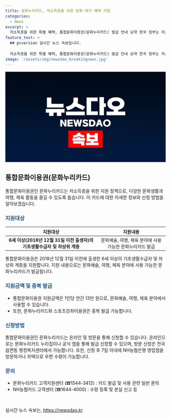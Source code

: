 ```yaml
---
title: 문화누리카드, 저소득층을 위한 문화·여가 혜택 지원
categories:
  - News
excerpt: >
  저소득층을 위한 특별 혜택, 통합문화이용권(문화누리카드) 발급 안내 요약 한국 정부는 저소득층을 위해 특별 혜택인 통합문화이용권(문화누리카드)을 제공합니다. 기초생활수급자 및 차상위 계층을 대상으로 한 이 카드는 문화예술, 여행, 체육 분야에서 사용 가능하며, 연간 13만 원의 지원금액이 제공됩니다. 온라인 및 방문 신청이 가능하며, 자세한 내용은 고객지원센터에서 확인할 수 있습니다.
feature_text: >
  ## pcversion 실시간 뉴스 속보입니다.

  저소득층을 위한 특별 혜택, 통합문화이용권(문화누리카드) 발급 안내 요약 한국 정부는 저소득층을 위해 특별 혜택인 통합문화이용권(문화누리카드)을 제공합니다. 기초생활수급자 및 차상위 계층을 대상으로 한 이 카드는 문화예술, 여행, 체육 분야에서 사용 가능하며, 연간 13만 원의 지원금액이 제공됩니다. 온라인 및 방문 신청이 가능하며, 자세한 내용은 고객지원센터에서 확인할 수 있습니다.
image: '/assets/img/newsdao_breakingnews.jpg'
---
```


<p><img src="/assets/img/newsdao_breakingnews.jpg" alt="pcversion 속보" /></p>

<h2 data-ke-size="size26">통합문화이용권(문화누리카드)</h2>

<p data-ke-size="size16">통합문화이용권인 문화누리카드는 저소득층을 위한 지원 정책으로, 다양한 문화생활과 여행, 체육 활동을 즐길 수 있도록 돕습니다. 이 카드에 대한 자세한 정보와 신청 방법을 알아보겠습니다.</p>

<h3><b><span style="color: #1a5490;">지원대상</span></b></h3>

<table>
<thead>
<tr>
<th>지원대상</th>
<th>지원내용</th>
</tr>
</thead>
<tbody>
<tr>
<td style="text-align: center; height: 17px;"><b>6세 이상(2018년 12월 31일 이전 출생자)의 기초생활수급자 및 차상위 계층</b></td>
<td style="text-align: center; height: 17px;">문화예술, 여행, 체육 분야에 사용 가능한 문화누리카드 발급</td>
</tr>
</tbody>
</table>

<p data-ke-size="size16">통합문화이용권은 2018년 12월 31일 이전에 출생한 6세 이상의 기초생활수급자 및 차상위 계층을 지원합니다. 지원 내용으로는 문화예술, 여행, 체육 분야에 사용 가능한 문화누리카드가 발급됩니다.</p>

<h3><b><span style="color: #1a5490;">지원금액 및 중복 발급</span></b></h3>

<ul>
<li>통합문화이용권 지원금액은 1인당 연간 13만 원으로, 문화예술, 여행, 체육 분야에서 사용할 수 있습니다.</li>
<li>또한, 문화누리카드와 스포츠강좌이용권은 중복 발급 가능합니다.</li>
</ul>

<h3><b><span style="color: #1a5490;">신청방법</span></b></h3>

<p data-ke-size="size16">통합문화이용권인 문화누리카드는 온라인 및 방문을 통해 신청할 수 있습니다. 온라인으로는 문화누리카드 누리집이나 공식 앱을 통해 발급 신청할 수 있으며, 방문 신청은 전국 읍면동 행정복지센터에서 가능합니다. 또한, 신청 후 7일 이내에 NH농협은행 영업점을 방문하거나 자택으로 우편 수령이 가능합니다.</p>

<h3><b><span style="color: #1a5490;">문의</span></b></h3>

<ul>
<li>문화누리카드 고객지원센터 (☎1544-3412) : 카드 발급 및 사용 관련 일반 문의</li>
<li>NH농협카드 고객센터 (☎1644-4000) : 수령 등록 및 분실 신고 등</li>
</ul>

<p data-ke-size="size16">&nbsp;</p>
실시간 뉴스 속보는, <a href="https://newsdao.kr" rel="dofollow">https://newsdao.kr</a>


